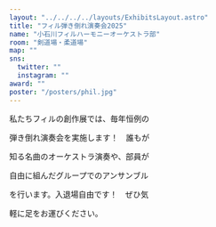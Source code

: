 ```yaml
---
layout: "../../../../layouts/ExhibitsLayout.astro"
title: "フィル弾き倒れ演奏会2025"
name: "小石川フィルハーモニーオーケストラ部"
room: "剣道場・柔道場"
map: ""
sns:
  twitter: ""
  instagram: ""
award: ""
poster: "/posters/phil.jpg"
---
```


私たちフィルの創作展では、毎年恒例の

弾き倒れ演奏会を実施します！　誰もが

知る名曲のオーケストラ演奏や、部員が

自由に組んだグループでのアンサンブル

を行います。入退場自由です！　ぜひ気

軽に足をお運びください。